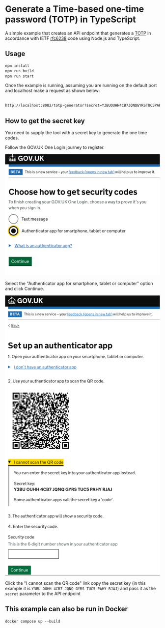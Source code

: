 # Generate a Time-based one-time password (TOTP) in TypeScript

A simple example that creates an API endpoint that generates a [TOTP](https://en.wikipedia.org/wiki/Time-based_one-time_password) in accordance with IETF [rfc6238](https://datatracker.ietf.org/doc/html/rfc6238) code using Node.js and TypeScript.

## Usage

```bash
npm install
npm run build
npm run start
```

Once the example is running, assuming you are running on the default port and localhost make a request as shown below:

```bash

http://localhost:8082/totp-generator?secret=Y3BUOUHH4CB7JQNQGYRSTUC5PAHYRJAJ

```

## How to get the secret key

You need to supply the tool with a secret key to generate the one time codes.

Follow the GOV.UK One Login journey to register.

![Choose how to get security codes](images/mfa01.png)

Select the "Authenticator app for smartphone, tablet or computer" option and click Continue.

![Set up an authenticator app](images/mfa02.png)

Click the "I cannot scan the QR code" link copy the secret key (in this example it is `Y3BU OUHH 4CB7 JQNQ GYRS TUC5 PAHY RJAJ`) and pass it as the `secret` parameter to the API endpoint

## This example can also be run in Docker

`docker compose up --build`
